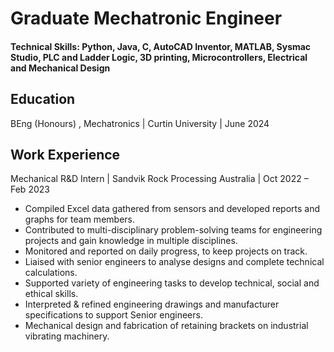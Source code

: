 # Graduate Mechatronic Engineer

#### Technical Skills: Python, Java, C, AutoCAD Inventor, MATLAB, Sysmac Studio, PLC and Ladder Logic, 3D printing, Microcontrollers, Electrical and Mechanical Design

## Education
BEng (Honours) , Mechatronics | Curtin University | June 2024

## Work Experience
Mechanical R&D Intern | Sandvik Rock Processing Australia | Oct 2022 – Feb 2023
- Compiled Excel data gathered from sensors and developed reports and graphs for team members.
- Contributed to multi-disciplinary problem-solving teams for engineering projects and gain knowledge in multiple disciplines.
- Monitored and reported on daily progress, to keep projects on track.
- Liaised with senior engineers to analyse designs and complete technical calculations.
- Supported variety of engineering tasks to develop technical, social and ethical skills.
- Interpreted & refined engineering drawings and manufacturer specifications to support Senior engineers.
- Mechanical design and fabrication of retaining brackets on industrial vibrating machinery.
